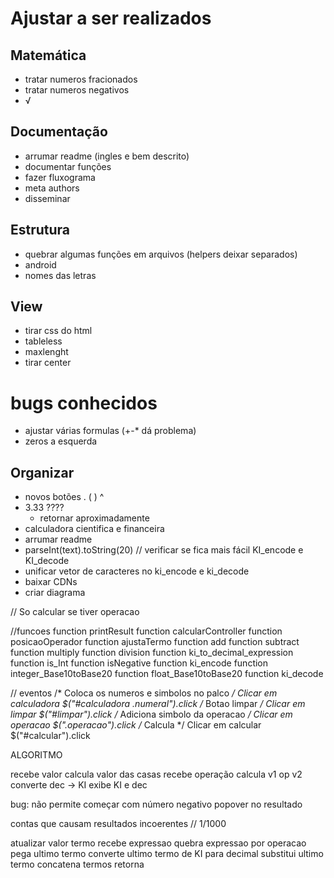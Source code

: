 # Ajustar a ser realizados

## Matemática
- tratar numeros fracionados
- tratar numeros negativos
- √

## Documentação
- arrumar readme (ingles e bem descrito)
- documentar funções
- fazer fluxograma
- meta authors
- disseminar

## Estrutura
- quebrar algumas funções em arquivos (helpers deixar separados)
- android
- nomes das letras

## View
- tirar css do html
- tableless
- maxlenght
- tirar center

# bugs conhecidos
- ajustar várias formulas (+-* dá problema)
- zeros a esquerda

## Organizar
- novos botões . ( ) ^
- 3.33 ????
    - retornar aproximadamente
- calculadora cientifica e financeira
- arrumar readme
- parseInt(text).toString(20) // verificar se fica mais fácil KI_encode e KI_decode
- unificar vetor de caracteres no ki_encode e ki_decode
- baixar CDNs
- criar diagrama

// So calcular se tiver operacao

//funcoes
    function printResult
    function calcularController
    function posicaoOperador
    function ajustaTermo
    function add
    function subtract
    function multiply
    function division
    function ki_to_decimal_expression
    function is_Int
    function isNegative
    function ki_encode
    function integer_Base10toBase20
    function float_Base10toBase20
    function ki_decode

// eventos
    /* Coloca os numeros e simbolos no palco */
    Clicar em calculadora
        $("#calculadora .numeral").click
    /* Botao limpar */
    Clicar em limpar
        $("#limpar").click
    /* Adiciona simbolo da operacao */
    Clicar em operacao
        $(".operacao").click
    /* Calcula */
    Clicar em calcular
        $("#calcular").click


ALGORITMO



recebe valor
calcula valor das casas
recebe operação
calcula v1 op v2
converte dec -> KI
exibe KI e dec



bug: não permite começar com número negativo
popover no resultado


contas que causam resultados incoerentes
// 1/1000










atualizar valor termo
    recebe expressao
    quebra expressao por operacao
    pega ultimo termo
    converte ultimo termo de KI para decimal
    substitui ultimo termo
    concatena termos
    retorna





<script>
    var expressao = "421+111";

    corrigeUltimoTermo(expressao);



    function converte(pa) {
        pa = parseInt(pa, 20);
        return pa.toString(10);
    }

    function quebra(expressao) {
        return expressao.split("+");
    }

    function corrigeUltimoTermo(expressao) {
        var vetor = quebra(expressao);

        var valor = converte( vetor[1] );

        var novoValor = converte(valor);
        vetor[1] = novoValor;

        return vetor;
}
</script>



